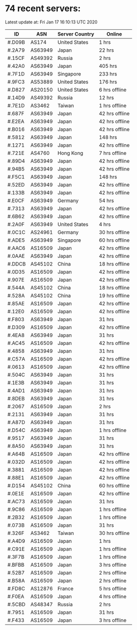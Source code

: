 # 74 recent servers:

Latest update at: Fri Jan 17 16:10:13 UTC 2020

| ID | ASN | Server Country | Online |
| -- | --- | -------------- | ------ |
| #.D09B | AS174 | United States | 1 hrs |
| #.2A79 | AS63949 | Japan | 22 hrs |
| #.15CF | AS49392 | Russia | 2 hrs |
| #.42A0 | AS63949 | Japan | 405 hrs |
| #.7F1D | AS63949 | Singapore | 233 hrs |
| #.9FC3 | AS53889 | United States | 176 hrs |
| #.D827 | AS20150 | United States | 6 hrs offline |
| #.14D9 | AS49392 | Russia | 12 hrs |
| #.7E1D | AS3462 | Taiwan | 1 hrs offline |
| #.687F | AS63949 | Japan | 42 hrs offline |
| #.E2EA | AS63949 | Japan | 42 hrs offline |
| #.B016 | AS63949 | Japan | 42 hrs offline |
| #.5812 | AS63949 | Japan | 148 hrs |
| #.1271 | AS63949 | Japan | 42 hrs offline |
| #.721E | AS4760 | Hong Kong | 7 hrs offline |
| #.89D4 | AS63949 | Japan | 42 hrs offline |
| #.94B5 | AS63949 | Japan | 42 hrs offline |
| #.F5C1 | AS63949 | Japan | 148 hrs |
| #.52ED | AS63949 | Japan | 42 hrs offline |
| #.133B | AS63949 | Japan | 42 hrs offline |
| #.E0CF | AS63949 | Germany | 54 hrs |
| #.7313 | AS63949 | Japan | 42 hrs offline |
| #.6B62 | AS63949 | Japan | 42 hrs offline |
| #.2A0F | AS63949 | United States | 4 hrs |
| #.0C1C | AS24961 | Germany | 30 hrs offline |
| #.ADE5 | AS63949 | Singapore | 60 hrs offline |
| #.AAC6 | AS16509 | Japan | 42 hrs offline |
| #.0AAE | AS63949 | Japan | 42 hrs offline |
| #.DDCB | AS45102 | China | 18 hrs offline |
| #.0D35 | AS16509 | Japan | 42 hrs offline |
| #.907E | AS16509 | Japan | 42 hrs offline |
| #.544A | AS45102 | China | 18 hrs offline |
| #.528A | AS45102 | China | 19 hrs offline |
| #.85AE | AS16509 | Japan | 42 hrs offline |
| #.12E0 | AS16509 | Japan | 42 hrs offline |
| #.F803 | AS63949 | Japan | 31 hrs |
| #.D309 | AS16509 | Japan | 42 hrs offline |
| #.4EA8 | AS63949 | Japan | 31 hrs |
| #.AC45 | AS16509 | Japan | 42 hrs offline |
| #.4858 | AS63949 | Japan | 31 hrs |
| #.C57A | AS16509 | Japan | 42 hrs offline |
| #.0613 | AS16509 | Japan | 42 hrs offline |
| #.504C | AS63949 | Japan | 31 hrs |
| #.1E3B | AS63949 | Japan | 31 hrs |
| #.4AD1 | AS63949 | Japan | 31 hrs |
| #.8DEB | AS63949 | Japan | 31 hrs |
| #.2067 | AS16509 | Japan | 2 hrs |
| #.2131 | AS63949 | Japan | 31 hrs |
| #.A87D | AS63949 | Japan | 31 hrs |
| #.D54C | AS63949 | Japan | 1 hrs offline |
| #.9517 | AS63949 | Japan | 31 hrs |
| #.8A50 | AS63949 | Japan | 31 hrs |
| #.A64B | AS16509 | Japan | 42 hrs offline |
| #.032D | AS16509 | Japan | 42 hrs offline |
| #.3881 | AS16509 | Japan | 42 hrs offline |
| #.88E1 | AS16509 | Japan | 42 hrs offline |
| #.D154 | AS45102 | China | 60 hrs offline |
| #.0E1E | AS16509 | Japan | 42 hrs offline |
| #.AC73 | AS16509 | Japan | 31 hrs |
| #.9C86 | AS16509 | Japan | 1 hrs offline |
| #.2B32 | AS16509 | Japan | 1 hrs offline |
| #.073B | AS16509 | Japan | 31 hrs |
| #.326F | AS3462 | Taiwan | 30 hrs offline |
| #.A4D9 | AS16509 | Japan | 1 hrs |
| #.C91E | AS16509 | Japan | 1 hrs offline |
| #.3F7B | AS16509 | Japan | 1 hrs offline |
| #.BFBB | AS16509 | Japan | 3 hrs offline |
| #.52B7 | AS16509 | Japan | 2 hrs offline |
| #.B58A | AS16509 | Japan | 2 hrs offline |
| #.FD8C | AS12876 | France | 5 hrs offline |
| #.F0EA | AS16509 | Japan | 4 hrs offline |
| #.5CBD | AS48347 | Russia | 2 hrs |
| #.7951 | AS16509 | Japan | 31 hrs |
| #.F433 | AS16509 | Japan | 3 hrs offline |

